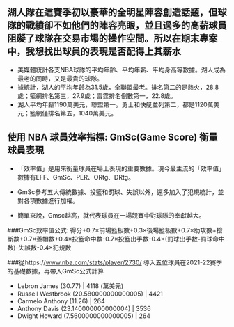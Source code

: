 ## 湖人隊在這賽季初以豪華的全明星陣容創造話題，但球隊的戰績卻不如他們的陣容亮眼，並且過多的高薪球員阻礙了球隊在交易市場的操作空間。所以在期末專案中，我想找出球員的表現是否配得上其薪水

*   美媒體統計各支NBA球隊的平均年齡、平均年薪、平均身高等數據。湖人成為最老的同時，又是最貴的球隊。
*   據統計，湖人的平均年齡為31.5歲，全聯盟最老。排名第二的是熱火，28.8歲；籃網排名第三，27.9歲；雷霆排名倒數第一，22.8歲。
*   湖人平均年薪1190萬美元，聯盟第一。勇士和快艇並列第二，都是1120萬美元；籃網僅排名第五，1040萬美元。



## 使用 NBA 球員效率指標: GmSc(Game Score) 衡量球員表現


*   「效率值」是用來衡量球員在場上表現的重要數據。現今最主流的「效率值」數據有EFF、GmSc、PER、ORtg、DRtg。
*   GmSc參考五大傳統數據、投籃和罰球、失誤以外，還多加入了犯規統計，並對各項數據進行加權。

*   簡單來說，Gmsc越高，就代表球員在一場競賽中對球隊的奉獻越大。

###GmSc效率值公式:
得分+0.7×前場籃板數+0.3×後場籃板數+0.7×助攻數+搶斷數+0.7×蓋帽數+0.4×投籃命中數-0.7×投籃出手數-0.4×(罰球出手數-罰球命中數)-失誤數-0.4×犯規數

###從https://www.nba.com/stats/player/2730/ 導入五位球員在2021-22賽季的基礎數據，再帶入GmSc公式計算

*   Lebron James (30.77) | 4118 (萬美元)
*   Russell Westbrook (20.580000000000005) | 4421
*   Carmelo Anthony (11.26) | 264
*   Anthony Davis (23.140000000000004) | 3536
*   Dwight Howard (7.5600000000000005) | 264